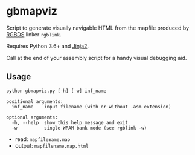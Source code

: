 # gbmapviz

Script to generate visually navigable HTML from the mapfile produced by [RGBDS](https://github.com/rednex/rgbds) linker `rgblink`.

Requires Python 3.6+ and [Jinja2](http://jinja.pocoo.org/docs/2.10/).

Call at the end of your assembly script for a handy visual debugging aid.

## Usage

```
python gbmapviz.py [-h] [-w] inf_name

positional arguments:
  inf_name    input filename (with or without .asm extension)

optional arguments:
  -h, --help  show this help message and exit
  -w          single WRAM bank mode (see rgblink -w)
```

* read: `mapfilename.map`
* output: `mapfilename.map.html`
